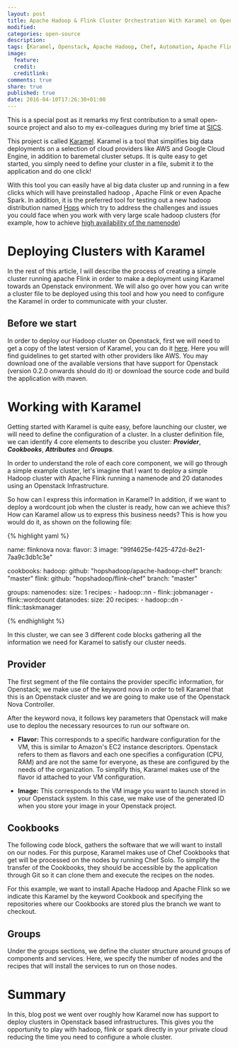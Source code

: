 ```yaml
---
layout: post
title: Apache Hadoop & Flink Cluster Orchestration With Karamel on Openstack
modified:
categories: open-source
description:
tags: [Karamel, Openstack, Apache Hadoop, Chef, Automation, Apache Flink]
image:
  feature:
  credit:
  creditlink:
comments: true
share: true
published: true
date: 2016-04-10T17:26:30+01:00
---
```


This is a special post as it remarks my first contribution to a small open-source project and also to my ex-colleagues 
during my brief time at [SICS](https://www.sics.se/). 
 
This project is called [Karamel](http://www.karamel.io/). Karamel is 
a tool that simplifies big data deployments on a selection of cloud providers like AWS and Google Cloud Engine, 
in addition to baremetal cluster setups. It is quite easy to get started, you simply need to define your cluster in a 
file, submit it to the application and do one click!

With this tool you can easily have al big data cluster up and running in 
a few clicks which will have preinstalled hadoop , Apache Flink or even Apache Spark.
In addition, it is the preferred tool for testing out a new hadoop distribution named [Hops](http://www.hops.io/) 
which try to address the challenges and issues you could face when you work with very large scale hadoop clusters (for 
example, how to achieve [high availability of the namenode](http://www.hops.io/?q=content/hdfs))

# Deploying Clusters with Karamel

In the rest of this article, I will describe the process of creating a simple cluster running apache Flink in order to 
make a deployment using Karamel towards an Openstack environment. We will also go over how you can write a cluster file
 to be deployed using this tool and how you need to configure the Karamel in order to communicate with your cluster.

## Before we start

In order to deploy our Hadoop cluster on Openstack, first we will need to get a copy of the latest version of 
Karamel, you can do it [here](http://www.karamel.io/?q=content/getting-started-karamel). Here you will find 
guidelines to get started with other providers like AWS. You may download one of the available versions that have 
support for Openstack (version 0.2.0 onwards should do it) or download the source code and build the application with
 maven.
 
# Working with Karamel

Getting started with Karamel is quite easy, before launching our cluster, we will need to define the configuration of a
cluster. In a cluster definition file, we can identify 4 core elements to describe you cluster: **_Provider_**, 
**_Cookbooks_**, **_Attributes_** and **_Groups_**. 

In order to understand the role of each core component, we will go through a simple example cluster, let's imagine 
that I want to deploy a simple Hadoop cluster with Apache Flink running a namenode and 20 datanodes using an 
Openstack Infrastructure. 

So how can I express this information in Karamel? In addition, if we want to deploy a 
wordcount job when the cluster is ready, how can we achieve this? How can Karamel allow us to express this business 
needs? This is how you would do it, as shown on the following file: 

{% highlight yaml %}

name: flinknova
nova:
  flavor: 3
  image: "99f4625e-f425-472d-8e21-7aa9c3db1c3e"

cookbooks:
  hadoop:
    github: "hopshadoop/apache-hadoop-chef"
    branch: "master"
  flink:
    github: "hopshadoop/flink-chef"
    branch: "master"

groups:
  namenodes:
    size: 1
    recipes:
        - hadoop::nn
        - flink::jobmanager
        - flink::wordcount
  datanodes:
    size: 20
    recipes:
        - hadoop::dn
        - flink::taskmanager
        
{% endhighlight %}

In this cluster, we can see 3 different code blocks gathering all the information we need for Karamel to satisfy our 
cluster needs. 


## Provider

The first segment of the file contains the provider specific information, for Openstack; we make use of the
  keyword nova in order to tell Karamel that this is an Openstack cluster and we are going to make use of the Openstack 
  Nova Controller. 

  After the keyword nova, it follows key parameters that Openstack will make use to deplou the necessary resources to
   run our software on.
  
  * __Flavor:__ This corresponds to a specific hardware configuration for the VM, this is similar to Amazon's EC2 
  instance descriptors. Openstack refers to them as flavors and each one specifies a configuration (CPU, RAM) and are
   not the same for everyone, as these are configured by the needs of the organization. To simplify this, Karamel makes
    use of the flavor id attached to your VM configuration.
   
  * __Image:__ This corresponds to the VM image you want to launch stored in your Openstack system. In this case, we 
  make use of the generated ID when you store your image in your Openstack project.
  
## Cookbooks
  
  The following code block, gathers the software that we will want to install on our nodes. For this purpose, 
  Karamel makes use of Chef Cookbooks that get will be processed on the nodes by running Chef Solo. To simplify the 
  transfer of the Cookbooks, they should be accessible by the application through Git so it can clone them and 
  execute the recipes on the nodes.
  
  For this example, we want to install Apache Hadoop and Apache Flink so we indicate this Karamel by the keyword 
  Cookbook and specifying the repositories where our Cookbooks are stored plus the branch we want to checkout.

## Groups

Under the groups sections, we define the cluster structure around groups 
of components and services. Here, we specify the number of nodes and the
recipes that will install the services to run on those nodes.

# Summary

In this, blog post we went over roughly how Karamel now has support to deploy
clusters in Openstack based infrastructures. This gives you the opportunity
to play with hadoop, flink or spark directly in your private cloud reducing the
time you need to configure a whole cluster.

